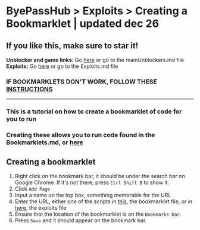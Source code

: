 # ByePassHub > Exploits > Creating a Bookmarklet | updated dec 26
## If you like this, make sure to star it!
**Unblocker and game links:** Go [here](https://github.com/wea-f/ByePassHub/blob/main/mainUnblockers.md) or go to the mainUnblockers.md file <br>
**Exploits:** Go [here](https://github.com/wea-f/ByePassHub/blob/main/Exploits) or go to the Exploits.md file  <br>
### IF BOOKMARKLETS DON'T WORK, FOLLOW THESE [INSTRUCTIONS](https://github.com/wea-f/ByePassHub/blob/main/Exploits/Downgrading.md)
---
### This is a tutorial on how to create a bookmarklet of code for you to run
### Creating these allows you to run code found in the Bookmarklets.md, or [here](https://github.com/wea-f/ByePassHub/blob/main/Exploits/Bookmarklets.md)
## Creating a bookmarklet
1. Right click on the bookmark bar, it should be under the search bar on Google Chrome. If it's not there, press `Ctrl Shift B` to show it.
2. Click `Add Page`
3. Input a name on the top box, something memorable for the URL
4. Enter the URL, either one of the scripts in [this](), the bookmarklet file, or in [here](), the exploits file
5. Ensure that the location of the bookmarklet is on the `Bookmarks bar`.
6. Press `Save` and it should appear on the bookmark bar.
